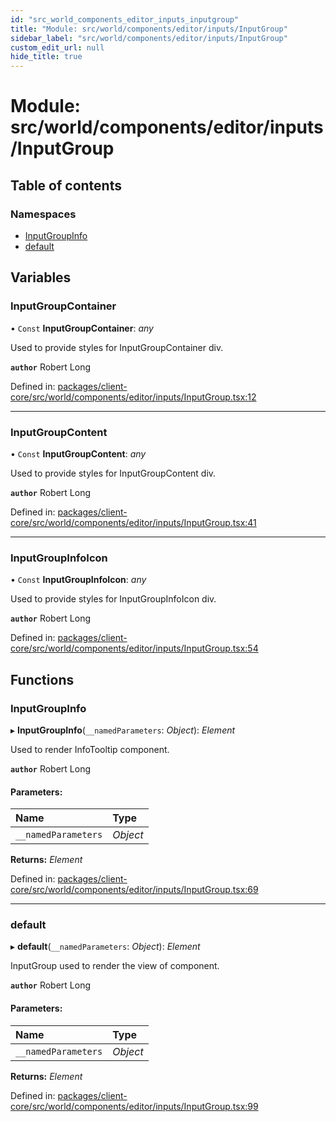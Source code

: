 ```yaml
---
id: "src_world_components_editor_inputs_inputgroup"
title: "Module: src/world/components/editor/inputs/InputGroup"
sidebar_label: "src/world/components/editor/inputs/InputGroup"
custom_edit_url: null
hide_title: true
---
```


# Module: src/world/components/editor/inputs/InputGroup

## Table of contents

### Namespaces

- [InputGroupInfo](src_world_components_editor_inputs_inputgroup.inputgroupinfo.md)
- [default](src_world_components_editor_inputs_inputgroup.default.md)

## Variables

### InputGroupContainer

• `Const` **InputGroupContainer**: *any*

Used to provide styles for InputGroupContainer div.

**`author`** Robert Long

Defined in: [packages/client-core/src/world/components/editor/inputs/InputGroup.tsx:12](https://github.com/xr3ngine/xr3ngine/blob/716a06460/packages/client-core/src/world/components/editor/inputs/InputGroup.tsx#L12)

___

### InputGroupContent

• `Const` **InputGroupContent**: *any*

Used to provide styles for InputGroupContent div.

**`author`** Robert Long

Defined in: [packages/client-core/src/world/components/editor/inputs/InputGroup.tsx:41](https://github.com/xr3ngine/xr3ngine/blob/716a06460/packages/client-core/src/world/components/editor/inputs/InputGroup.tsx#L41)

___

### InputGroupInfoIcon

• `Const` **InputGroupInfoIcon**: *any*

Used to provide styles for InputGroupInfoIcon div.

**`author`** Robert Long

Defined in: [packages/client-core/src/world/components/editor/inputs/InputGroup.tsx:54](https://github.com/xr3ngine/xr3ngine/blob/716a06460/packages/client-core/src/world/components/editor/inputs/InputGroup.tsx#L54)

## Functions

### InputGroupInfo

▸ **InputGroupInfo**(`__namedParameters`: *Object*): *Element*

Used to render InfoTooltip component.

**`author`** Robert Long

#### Parameters:

Name | Type |
:------ | :------ |
`__namedParameters` | *Object* |

**Returns:** *Element*

Defined in: [packages/client-core/src/world/components/editor/inputs/InputGroup.tsx:69](https://github.com/xr3ngine/xr3ngine/blob/716a06460/packages/client-core/src/world/components/editor/inputs/InputGroup.tsx#L69)

___

### default

▸ **default**(`__namedParameters`: *Object*): *Element*

InputGroup used to render the view of component.

**`author`** Robert Long

#### Parameters:

Name | Type |
:------ | :------ |
`__namedParameters` | *Object* |

**Returns:** *Element*

Defined in: [packages/client-core/src/world/components/editor/inputs/InputGroup.tsx:99](https://github.com/xr3ngine/xr3ngine/blob/716a06460/packages/client-core/src/world/components/editor/inputs/InputGroup.tsx#L99)
